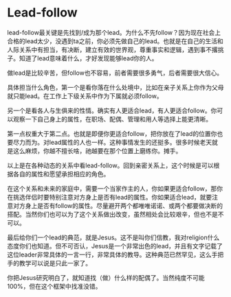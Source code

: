 # Lead-follow

lead-follow最关键是先找到/成为那个lead。为什么不先follow？因为现在社会上合格的lead太少，没遇到ta之前，你必须先做自己的lead。也就是在自己的生活和人际关系中有担当，有决断，建立有效的世界观，尊重事实和逻辑，遇到事不撂挑子。知道了lead意味着什么，才好发现能够lead你的人。

做lead是比较辛苦，但follow也不容易，前者需要很多勇气，后者需要很大信心。

具体担当什么角色，第一个是看你落在什么处境中，比如在亲子关系上你作为父母就只能lead。在工作上下级关系中作为下属就必须follow。

另一个是看各人与生俱来的性情。确实有人更适合lead，有人更适合follow。你可以观察一下自己身上的属性，在职场、配偶、管理和用人等选择上能更清晰。

第一点权重大于第二点。也就是即便你更适合follow，把你放在了lead的位置你也要尽力而为。对lead属性的人也一样。这种事情发生的还挺多。很多时候老天就是这么麻烦，你越不擅长啥，祂越要在那个位置上磨练你。摊手。

以上是在各种动态的关系中看lead-follow。回到亲密关系上，这个时候是可以根据各自的属性和愿望承担相应的角色。

在这个关系和未来的家庭中，需要一个当家作主的人，你如果更适合follow，那你在挑选伴侣时要特别注意对方身上是否有lead的属性。你如果适合lead，就要注意对方身上是否有follow的属性。尽量避开两个都唯唯诺诺、或两个都要做决断的搭配。当然你们也可以为了这个关系做出改变，虽然相处会比较艰辛，但也不是不可以。

最后给你们一个lead的典范，就是Jesus。这不是叫你们信教，我对religion什么态度你们也知道。但不可否认，Jesus是一个非常出色的lead，并且有文字记载了这位leader非常具体的一言一行，非常具体的教导。这种典范已然罕见，这么手把手的教学可以说是只此一家了。

你把Jesus研究明白了，就知道找（做）什么样的配偶了。当然纯度不可能100%，但在这个框架中找准没错。

